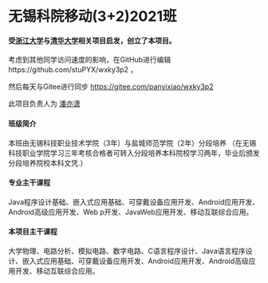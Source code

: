 # 无锡科院移动(3+2)2021班

#### 受[浙江大学](https://github.com/QSCTech/zju-icicles)与[清华大学](https://github.com/PKUanonym/REKCARC-TSC-UHT)相关项目启发，创立了本项目。
考虑到其他同学访问速度的影响，在GitHub进行编辑https://github.com/stuPYX/wxky3p2 ，

然后每天与Gitee进行同步 https://gitee.com/panyixiao/wxky3p2


此项目负责人为 [潘亦潇](https://www.panyixiao.com/)  
#### 班级简介
本班由无锡科技职业技术学院（3年）与盐城师范学院（2年）分段培养
（在无锡科技职业学院学习三年考核合格者可转入分段培养本科院校学习两年，毕业后颁发分段培养院校本科文凭.）


#### 专业主干课程

 Java程序设计基础、嵌入式应用基础、可穿戴设备应用开发、Android应用开发、 Android高级应用开发、Web p开发、JavaWeb应用开发、移动互联综合应用。

#### 本项目主干课程

大学物理、电路分析、模拟电路、数字电路、C语言程序设计、Java语言程序设计、嵌入式应用基础、可穿戴设备应用开发、Android应用开发、Android高级应用开发、移动互联综合应用。
